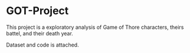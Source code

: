 # GOT-Project
This project is a exploratory analysis of Game of Thore characters, theirs battel, and their death year.

Dataset and code is attached.
